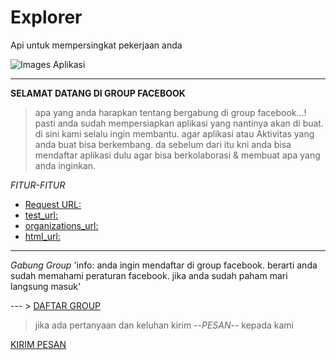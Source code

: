 # Explorer
Api untuk mempersingkat pekerjaan anda

![Images Aplikasi](https://avatars2.githubusercontent.com/u/48804514?v=4)

---

**SELAMAT DATANG DI GROUP FACEBOOK**

> apa yang anda harapkan tentang bergabung di group facebook...! 
> pasti anda sudah mempersiapkan aplikasi yang nantinya akan di buat. di sini kami selalu ingin membantu.
>agar aplikasi atau Aktivitas yang anda buat bisa berkembang. da sebelum dari itu kni anda bisa mendaftar aplikasi dulu agar bisa berkolaborasi & membuat apa yang anda inginkan.

*FITUR-FITUR*

- [Request URL: ](https://github.com/marketplace/group-facebook)
- [test_url: ](https://api.github.com/repos/group-facebook/Explorer/hooks/96592868/test)
- [organizations_url: ](https://api.github.com/users/group-facebook/orgs)
- [html_url: ](https://github.com/group-facebook/Explorer)

---
*Gabung Group*
'info: anda ingin mendaftar di group facebook. berarti anda sudah memahami peraturan facebook. jika anda sudah paham mari langsung masuk'

--- > [DAFTAR GROUP](https://www.facebook.com/n/?ads%2Fgrowth%2Faymt%2Femail_click%2F=&aref=1551498781824441&b=aHR0cHM6Ly93d3cuZmFjZWJvb2suY29tLzI3MzgyNzg5OTk2OTA2NC8%3D&c=2215282755201436&m=ARwYW1IsiR0CRocp&medium=email∣=583142c2c92e7G5afa62287dbeG5831475c295b9Ga02&n=1551498781824441&n_m=bisnisku955%40gmail.com&p=page_redirect_in_post_preview&t=1991077890989477)

> jika ada pertanyaan dan keluhan kirim --*PESAN*-- kepada kami 

[KIRIM PESAN](https://gmail.com/bisnisku955@gmail.com)

